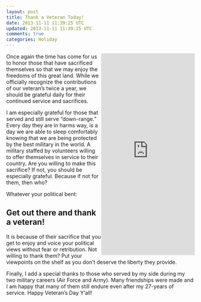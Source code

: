 ```yaml
---           
layout: post
title: Thank a Veteran Today!
date: 2013-11-11 11:39:25 UTC
updated: 2013-11-11 11:39:25 UTC
comments: true
categories: Holiday
---
```


<iframe align="right" frameborder="0" height="540px" src="https://www.thunderclap.it/projects/6258-veterans-day-2013/embed" width="250px"></iframe>Once again the time has come for us to honor those that have sacrificed themselves so that we may enjoy the freedoms of this great land. While we officially recognize the contributions of our veteran’s twice a year, we should be grateful daily for their continued service and sacrifices.

I am especially grateful for those that served and still serve “down-range.” Every day they are in harms way, is a day we are able to sleep comfortably knowing that we are being protected by the best military in the world. A military staffed by volunteers willing to offer themselves in service to their country. Are you willing to make this sacrifice? If not, you should be especially grateful. Because if not for them, then who?

Whatever your political bent: 

## Get out there and thank a veteran!

It is because of their sacrifice that you get to enjoy and voice your political views without fear or retribution. Not willing to thank them? Put your viewpoints on the shelf as you don’t deserve the liberty they provide.

Finally, I add a special thanks to those who served by my side during my two military careers (Air Force and Army). Many friendships were made and I am happy that many of them still endure even after my 27-years of service. Happy Veteran’s Day Y‘all!
